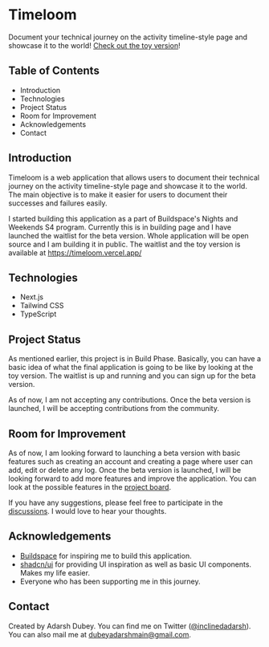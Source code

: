 # Timeloom

Document your technical journey on the activity timeline-style page and showcase it to the world! [Check out the toy version](https://timeloom.vercel.app/adarsh)!

## Table of Contents

-   Introduction
-   Technologies
-   Project Status
-   Room for Improvement
-   Acknowledgements
-   Contact

## Introduction

Timeloom is a web application that allows users to document their technical journey on the activity timeline-style page and showcase it to the world. The main objective is to make it easier for users to document their successes and failures easily.

I started building this application as a part of Buildspace's Nights and Weekends S4 program. Currently this is in building page and I have launched the waitlist for the beta version. Whole application will be open source and I am building it in public. The waitlist and the toy version is available at https://timeloom.vercel.app/

## Technologies

-   Next.js
-   Tailwind CSS
-   TypeScript

## Project Status

As mentioned earlier, this project is in Build Phase. Basically, you can have a basic idea of what the final application is going to be like by looking at the toy version. The waitlist is up and running and you can sign up for the beta version.

As of now, I am not accepting any contributions. Once the beta version is launched, I will be accepting contributions from the community.

## Room for Improvement

As of now, I am looking forward to launching a beta version with basic features such as creating an account and creating a page where user can add, edit or delete any log. Once the beta version is launched, I will be looking forward to add more features and improve the application. You can look at the possible features in the [project board](https://github.com/users/inclinedadarsh/projects/1).

If you have any suggestions, please feel free to participate in the [discussions](https://github.com/inclinedadarsh/timeloom/discussions). I would love to hear your thoughts.

## Acknowledgements

-   [Buildspace](https://buildspace.so/) for inspiring me to build this application.
-   [shadcn/ui](https://ui.shadcn.com/) for providing UI inspiration as well as basic UI components. Makes my life easier.
-   Everyone who has been supporting me in this journey.

## Contact

Created by Adarsh Dubey.
You can find me on Twitter ([@inclinedadarsh](https://twitter.com/inclinedadarsh)). You can also mail me at [dubeyadarshmain@gmail.com](mailto:dubeyadarshmain@gmail.com).

